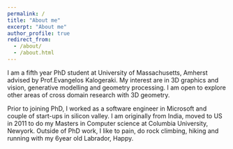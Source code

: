```yaml
---
permalink: /
title: "About me"
excerpt: "About me"
author_profile: true
redirect_from: 
  - /about/
  - /about.html
---
```


I am a fifth year PhD student at University of Massachusetts, Amherst advised by Prof.Evangelos Kalogeraki. My interest are in 3D graphics and vision, generative modelling and geometry processing. I am open to explore other areas of cross domain research with 3D geometry.

Prior to joining PhD, I worked as a software engineer in Microsoft and couple of start-ups in silicon valley. I am originally from India, moved to US in 2011 to do my Masters in Computer science at Columbia University, Newyork. Outside of PhD work, I like to pain, do rock climbing, hiking and running with my 6year old Labrador, Happy. 
